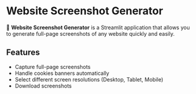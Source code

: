 # Website Screenshot Generator

📸 **Website Screenshot Generator** is a Streamlit application that allows you to generate full-page screenshots of any website quickly and easily.

## Features
- Capture full-page screenshots
- Handle cookies banners automatically
- Select different screen resolutions (Desktop, Tablet, Mobile)
- Download screenshots

